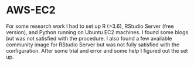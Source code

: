 # AWS-EC2

For some research work I had to set up R (>3.6), RStudio Server (free version), and Python running on Ubuntu EC2 machines. I found some blogs but was not satisfied with the procedure. I also found a few available community image for RStudio Server but was not fully satisfied with the configuration.  After some trial and error and some help I figured out the set up.   
